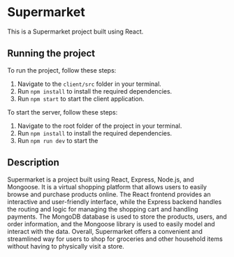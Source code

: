 # Supermarket

This is a Supermarket project built using React.

## Running the project

To run the project, follow these steps:

1. Navigate to the `client/src` folder in your terminal.
2. Run `npm install` to install the required dependencies.
3. Run `npm start` to start the client application.

To start the server, follow these steps:

1. Navigate to the root folder of the project in your terminal.
2. Run `npm install` to install the required dependencies.
3. Run `npm run dev` to start the

## Description

Supermarket is a project built using React, Express, Node.js, and Mongoose. It is a virtual shopping platform that allows users to easily browse and purchase products online. The React frontend provides an interactive and user-friendly interface, while the Express backend handles the routing and logic for managing the shopping cart and handling payments. The MongoDB database is used to store the products, users, and order information, and the Mongoose library is used to easily model and interact with the data. Overall, Supermarket offers a convenient and streamlined way for users to shop for groceries and other household items without having to physically visit a store.
